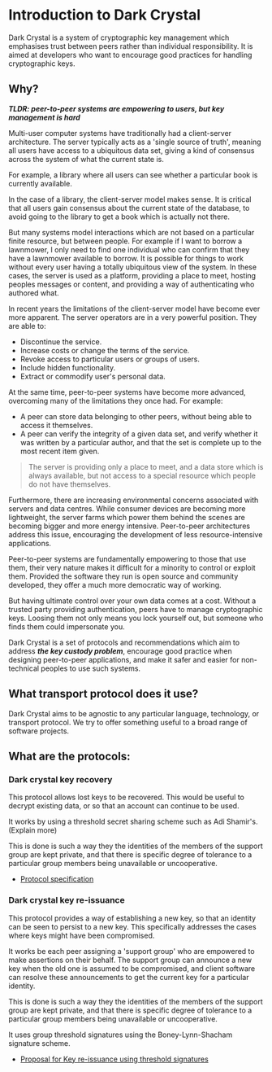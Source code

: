 # Introduction to Dark Crystal 

Dark Crystal is a system of cryptographic key management which emphasises trust between peers rather than individual responsibility.  It is aimed at developers who want to encourage good practices for handling cryptographic keys. 

## Why?

***TLDR: peer-to-peer systems are empowering to users, but key management is hard***

Multi-user computer systems have traditionally had a client-server architecture. The server typically acts as a 'single source of truth', meaning all users have access to a ubiquitous data set, giving a kind of consensus across the system of what the current state is.

For example, a library where all users can see whether a particular book is currently available.

In the case of a library, the client-server model makes sense. It is critical that all users gain consensus about the current state of the database, to avoid going to the library to get a book which is actually not there.

But many systems model interactions which are not based on a particular finite resource, but between people. For example if I want to borrow a lawnmower, I only need to find one individual who can confirm that they have a lawnmower available to borrow. It is possible for things to work without every user having a totally ubiquitous view of the system.  In these cases, the server is used as a platform, providing a place to meet, hosting peoples messages or content, and providing a way of authenticating who authored what.

In recent years the limitations of the client-server model have become ever more apparent.  The server operators are in a very powerful position. They are able to:

- Discontinue the service.
- Increase costs or change the terms of the service.
- Revoke access to particular users or groups of users.
- Include hidden functionality.
- Extract or commodify user's personal data.

At the same time, peer-to-peer systems have become more advanced, overcoming many of the limitations they once had. For example:

- A peer can store data belonging to other peers, without being able to access it themselves. 
- A peer can verify the integrity of a given data set, and verify whether it was written by a particular author, and that the set is complete up to the most recent item given.

> The server is providing only a place to meet, and a data store which is always available, but not access to a special resource which people do not have themselves.

Furthermore, there are increasing environmental concerns associated with servers and data centres. While consumer devices are becoming more lightweight, the server farms which power them behind the scenes are becoming bigger and more energy intensive.  Peer-to-peer architectures address this issue, encouraging the development of less resource-intensive applications.

Peer-to-peer systems are fundamentally empowering to those that use them, their very nature makes it difficult for a minority to control or exploit them.  Provided the software they run is open source and community developed, they offer a much more democratic way of working.

But having ultimate control over your own data comes at a cost.  Without a trusted party providing authentication, peers have to manage cryptographic keys.  Loosing them not only means you lock yourself out, but someone who finds them could impersonate you.

Dark Crystal is a set of protocols and recommendations which aim to address ***the key custody problem***, encourage good practice when designing peer-to-peer applications, and make it safer and easier for non-technical peoples to use such systems.

## What transport protocol does it use?

Dark Crystal aims to be agnostic to any particular language, technology, or transport protocol. We try to offer something useful to a broad range of software projects.

## What are the protocols:

### Dark crystal key recovery

This protocol allows lost keys to be recovered.  This would be useful to decrypt existing data, or so that an account can continue to be used.

It works by using a threshold secret sharing scheme such as Adi Shamir's. (Explain more)

This is done is such a way they the identities of the members of the support group are kept private, and that there is specific degree of tolerance to a particular group members being unavailable or uncooperative. 

- [Protocol specification](https://gitlab.com/dark-crystal/dark-crystal-protocol-specification)

### Dark crystal key re-issuance

This protocol provides a way of establishing a new key, so that an identity can be seen to persist to a new key.  This specifically addresses the cases where keys might have been compromised. 

It works be each peer assigning a 'support group' who are empowered to make assertions on their behalf.  The support group can announce a new key when the old one is assumed to be compromised, and client software can resolve these announcements to get the current key for a particular identity.

This is done is such a way they the identities of the members of the support group are kept private, and that there is specific degree of tolerance to a particular group members being unavailable or uncooperative. 

It uses group threshold signatures using the Boney-Lynn-Shacham signature scheme.

- [Proposal for Key re-issuance using threshold signatures](https://gitlab.com/dark-crystal/threshold-signatures-report)
